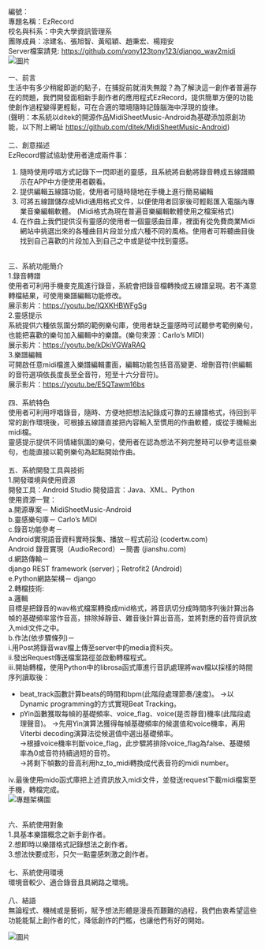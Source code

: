 編號：\
專題名稱：EzRecord\
校名與科系：中央大學資訊管理系\
團隊成員：凃建名、張旭智、黃昭穎、趙秉宏、楊翔安\
Server檔案請見: https://github.com/vony123tony123/django_wav2midi
\
![圖片](https://user-images.githubusercontent.com/43849007/134873328-933ea72b-82c1-410b-a666-6db4ec3c29b3.png)

一、前言\
生活中有多少稍縱即逝的點子，在捕捉前就消失無蹤？為了解決這一創作者普遍存在的問題，我們開發面相新手創作者的應用程式EzRecord，提供簡單方便的功能使創作過程變得更輕鬆，可在合適的環境隨時記錄腦海中浮現的旋律。\
(聲明：本系統以ditek的開源作品MidiSheetMusic-Android為基礎添加原創功能，以下附上網址
https://github.com/ditek/MidiSheetMusic-Android) \
\
二、創意描述\
EzRecord嘗試協助使用者達成兩件事：
1.	隨時使用哼唱方式記錄下一閃即逝的靈感，且系統將自動將錄音轉成五線譜顯示在APP中方便使用者觀看。
2.	提供編輯五線譜功能，使用者可隨時隨地在手機上進行簡易編輯
3.	可將五線譜儲存成Midi通用格式文件，以便使用者回家後可輕鬆匯入電腦內專業音樂編輯軟體。
(Midi格式為現在普遍音樂編輯軟體使用之檔案格式)
4.	在作曲上我們提供沒有靈感的使用者一個靈感曲目庫，裡面有從免費商業Midi網站中挑選出來的各種曲目片段並分成六種不同的風格。使用者可聆聽曲目後找到自己喜歡的片段加入到自己之中或是從中找到靈感。

\
三、系統功能簡介\
1.錄音轉譜\
使用者可利用手機麥克風進行錄音，系統會把錄音檔轉換成五線譜呈現。若不滿意轉檔結果，可使用樂譜編輯功能修改。\
展示影片：https://youtu.be/IQXKHBWFgSg \
2.靈感提示\
系統提供六種依氛圍分類的範例樂句庫，使用者缺乏靈感時可試聽參考範例樂句，也能把喜歡的樂句加入編輯中的樂譜。(樂句來源：Carlo’s MIDI)\
展示影片：https://youtu.be/kDkiVGWaRAQ \
3.樂譜編輯\
可開啟任意midi檔進入樂譜編輯畫面，編輯功能包括音高變更、增刪音符(供編輯的音符選項依長度長至全音符，短至十六分音符)。\
展示影片：https://youtu.be/E5QTawm16bs \
\
四、系統特色\
使用者可利用哼唱錄音，隨時、方便地把想法紀錄成可靠的五線譜格式，待回到平常的創作環境後，可根據五線譜直接把內容輸入至慣用的作曲軟體，或從手機輸出midi檔。\
靈感提示提供不同情緒氛圍的樂句，使用者在認為想法不夠完整時可以參考這些樂句，也能直接以範例樂句為起點開始作曲。\
\
五、系統開發工具與技術\
1.開發環境與使用資源\
開發工具：Android Studio	開發語言：Java、XML、Python\
使用資源一覽：\
a.開源專案－ MidiSheetMusic-Android \
b.靈感樂句庫－ Carlo’s MIDI \
c.錄音功能參考－\
Android實現語音資料實時採集、播放－程式前沿 (codertw.com)\
Android 錄音實現（AudioRecord）－簡書 (jianshu.com)\
d.網路傳輸－\
django REST framework (server)；Retrofit2 (Android)\
e.Python網路架構－ django\
2.轉檔技術:\
a.邏輯\
目標是把錄音的wav格式檔案轉換成mid格式，將音訊切分成時間序列後計算出各幀的基礎頻率當作音高，排除掉靜音、雜音後計算出音高，並將對應的音符資訊放入midi文件之中。\
b.作法(依步驟條列)－ \
i.用Post將錄音wav檔上傳至server中的media資料夾。\
ii.發出Request傳送檔案路徑並啟動轉檔程式。\
iii.開始轉檔，使用Python中的librosa函式庫進行音訊處理將wav檔以採樣的時間序列讀取後：
- beat_track函數計算beats的時間和bpm(此階段處理節奏/速度)。
→以Dynamic programming的方式實現Beat Tracking。
- pYin函數獲取每幀的基礎頻率、voice_flag、voice(是否靜音)機率(此階段處理聲音)。
→先用Yin演算法獲得每幀基礎頻率的候選值和voice機率，再用Viterbi decoding演算法從候選值中選出基礎頻率。\
→根據voice機率判斷voice_flag，此步驟將排除voice_flag為false、基礎頻率為0或音符持續過短的音符。\
→將剩下幀數的音高利用hz_to_midi轉換成代表音符的midi number。
 
iv.最後使用mido函式庫把上述資訊放入midi文件，並發送request下載midi檔案至手機，轉檔完成。\
![專題架構圖](https://user-images.githubusercontent.com/43849007/135796501-abee6c8a-0c12-43e6-9044-d54db4c4ec1d.png)

\
六、系統使用對象\
1.具基本樂譜概念之新手創作者。\
2.想即時以樂譜格式記錄想法之創作者。\
3.想法快要成形，只欠一點靈感刺激之創作者。\
\
七、系統使用環境\
環境音較少、適合錄音且具網路之環境。\
\
八、結語\
無論程式、機械或是藝術，賦予想法形體是漫長而艱難的過程，我們由衷希望這些功能能幫上創作者的忙，降低創作的門檻，也讓他們有好的開始。 

![圖片](https://user-images.githubusercontent.com/43849007/135796911-34ac2a7a-1962-48ab-8f18-e072ce4cfd0b.png)

